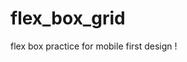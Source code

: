 # flex_box_grid
flex box practice for mobile first design 
 ! [](https://gyazo.com/58b0e13137878cc6e9a9074b37be76b8)

